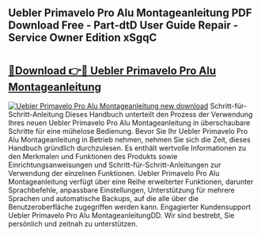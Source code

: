 ## Uebler Primavelo Pro Alu Montageanleitung PDF Download Free - Part-dtD User Guide Repair - Service Owner Edition xSgqC

# <h2><a href="http://df6nud.blite.top/?on=Uebler+Primavelo+Pro+Alu+Montageanleitung">🔗Download 👉🔴 Uebler Primavelo Pro Alu Montageanleitung</a></h2>

[![Uebler Primavelo Pro Alu Montageanleitung new download](https://i.imgur.com/lujVjoI.png)](http://df6nud.blite.top/?on=Uebler+Primavelo+Pro+Alu+Montageanleitung)
Schritt-für-Schritt-Anleitung Dieses Handbuch unterteilt den Prozess der Verwendung Ihres neuen Uebler Primavelo Pro Alu Montageanleitung in überschaubare Schritte für eine mühelose Bedienung. Bevor Sie Ihr Uebler Primavelo Pro Alu Montageanleitung in Betrieb nehmen, nehmen Sie sich die Zeit, dieses Handbuch gründlich durchzulesen. Es enthält wertvolle Informationen zu den Merkmalen und Funktionen des Produkts sowie Einrichtungsanweisungen und Schritt-für-Schritt-Anleitungen zur Verwendung der einzelnen Funktionen. Uebler Primavelo Pro Alu Montageanleitung verfügt über eine Reihe erweiterter Funktionen, darunter Sprachbefehle, anpassbare Einstellungen, Unterstützung für mehrere Sprachen und automatische Backups, auf die alle über die Benutzeroberfläche zugegriffen werden kann. Engagierter Kundensupport Uebler Primavelo Pro Alu MontageanleitungDD. Wir sind bestrebt, Sie persönlich und zeitnah zu unterstützen.
